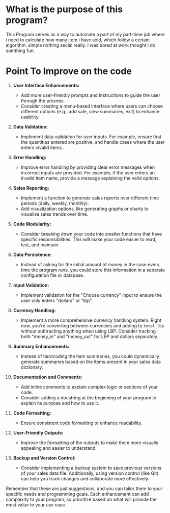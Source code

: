 # What is the purpose of this program?
This Program serves as a way to automate a part of my part-time job where i need to calculate how many item i have sold, which follow a certain algorithm. simple nothing secial really. I was bored at work thought i do somthing fun.

# Point To Improve on the code

1. **User Interface Enhancements:**
   - Add more user-friendly prompts and instructions to guide the user through the process.
   - Consider creating a menu-based interface where users can choose different options (e.g., add sale, view summaries, exit) to enhance usability.

2. **Data Validation:**
   - Implement data validation for user inputs. For example, ensure that the quantities entered are positive, and handle cases where the user enters invalid items.

3. **Error Handling:**
   - Improve error handling by providing clear error messages when incorrect inputs are provided. For example, if the user enters an invalid item name, provide a message explaining the valid options.

4. **Sales Reporting:**
   - Implement a function to generate sales reports over different time periods (daily, weekly, monthly).
   - Add visualization options, like generating graphs or charts to visualize sales trends over time.

5. **Code Modularity:**
   - Consider breaking down your code into smaller functions that have specific responsibilities. This will make your code easier to read, test, and maintain.

6. **Data Persistence:**
   - Instead of asking for the initial amount of money in the case every time the program runs, you could store this information in a separate configuration file or database.

7. **Input Validation:**
   - Implement validation for the "Choose currency" input to ensure the user only enters "dollars" or "lbp".

8. **Currency Handling:**
   - Implement a more comprehensive currency handling system. Right now, you're converting between currencies and adding to `total_lbp` without subtracting anything when using LBP. Consider tracking both "money_in" and "money_out" for LBP and dollars separately.

9. **Summary Enhancements:**
   - Instead of hardcoding the item summaries, you could dynamically generate summaries based on the items present in your sales data dictionary.

10. **Documentation and Comments:**
    - Add inline comments to explain complex logic or sections of your code.
    - Consider adding a docstring at the beginning of your program to explain its purpose and how to use it.

11. **Code Formatting:**
    - Ensure consistent code formatting to enhance readability.

12. **User-Friendly Outputs:**
    - Improve the formatting of the outputs to make them more visually appealing and easier to understand.

13. **Backup and Version Control:**
    - Consider implementing a backup system to save previous versions of your sales data file. Additionally, using version control (like Git) can help you track changes and collaborate more effectively.

Remember that these are just suggestions, and you can tailor them to your specific needs and programming goals. Each enhancement can add complexity to your program, so prioritize based on what will provide the most value to your use case.

